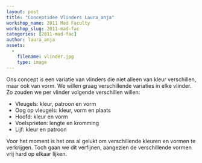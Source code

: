 ```yaml
---
layout: post
title: "Conceptidee Vlinders Laura_anja"
workshop_name: 2011 Mad Faculty
workshop_slug: 2011-mad-fac
categories: [2011-mad-fac]
author: laura_anja 
assets:
  -
    filename: vlinder.jpg
    type: image
---
```

Ons concept is een variatie van vlinders die niet alleen van kleur 
verschillen, maar ook van vorm. We willen graag verschillende variaties 
in elke vlinder. Zo zouden we per vlinder volgende verschillen willen:<br /><ul><li>Vleugels: kleur, patroon en vorm</li><li>Oog op vleugels: kleur, vorm en plaats </li><li>Hoofd: kleur en vorm </li><li>Voelsprieten: lengte en kromming</li><li>Lijf: kleur en patroon</li></ul>Voor
 het moment is het ons al gelukt om verschillende kleuren en vormen te 
verkrijgen. Toch gaan we dit verfijnen, aangezien de verschillende 
vormen vrij hard op elkaar lijken. <br /> 
